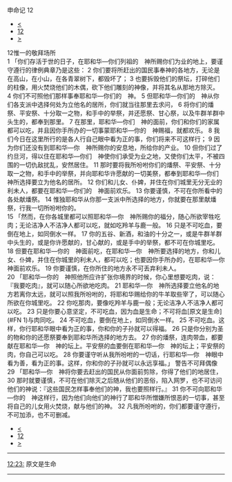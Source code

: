 ﻿





 申命记 12




* [<](bible/DEU11.md)
* [12](bible/DEU.md)
* [>](bible/DEU13.md)



 
12惟一的敬拜场所  
1 「你们存活于世的日子，在耶和华—你们列祖的　神所赐你们为业的地上，要谨守遵行的律例典章乃是这些： 
2 你们要将所赶出的国民事奉神的各地方，无论是在高山，在小山，在各青翠树下，都毁坏了； 
3 也要拆毁他们的祭坛，打碎他们的柱像，用火焚烧他们的木偶，砍下他们雕刻的神像，并将其名从那地方除灭。 
4 你们不可照他们那样事奉耶和华—你们的　神。 
5 但耶和华—你们的　神从你们各支派中选择何处为立他名的居所，你们就当往那里去求问， 
6 将你们的燔祭、平安祭、十分取一之物，和手中的举祭，并还愿祭、甘心祭，以及牛群羊群中头生的，都奉到那里。 
7 在那里，耶和华—你们　神的面前，你们和你们的家属都可以吃，并且因你手所办的一切事蒙耶和华—你的　神赐福，就都欢乐。 
8 我们今日在这里所行的是各人行自己眼中看为正的事，你们将来不可这样行； 
9 因为你们还没有到耶和华—你　神所赐你的安息地，所给你的产业。 
10 但你们过了约旦河，得以住在耶和华—你们　神使你们承受为业之地，又使你们太平，不被四围的一切仇敌扰乱，安然居住。 
11 那时要将我所吩咐你们的燔祭、平安祭、十分取一之物，和手中的举祭，并向耶和华许愿献的一切美祭，都奉到耶和华—你们　神所选择要立为他名的居所。 
12 你们和儿女、仆婢，并住在你们城里无分无业的利未人，都要在耶和华—你们的　神面前欢乐。 
13 你要谨慎，不可在你所看中的各处献燔祭。 
14 惟独耶和华从你那一支派中所选择的地方，你就要在那里献燔祭，行我一切所吩咐你的。  
15 「然而，在你各城里都可以照耶和华—你　神所赐你的福分，随心所欲宰牲吃肉；无论洁净人不洁净人都可以吃，就如吃羚羊与鹿一般。 
16 只是不可吃血，要倒在地上，如同倒水一样。 
17 你的五谷、新酒，和油的十分之一，或是牛群羊群中头生的，或是你许愿献的，甘心献的，或是手中的举祭，都不可在你城里吃。 
18 但要在耶和华—你的　神面前吃，在耶和华—你　神所要选择的地方，你和儿女、仆婢，并住在你城里的利未人，都可以吃；也要因你手所办的，在耶和华—你　神面前欢乐。 
19 你要谨慎，在你所住的地方永不可丢弃利未人。  
20 「耶和华—你的　神照他所应许扩张你境界的时候，你心里想要吃肉，说：『我要吃肉』，就可以随心所欲地吃肉。 
21 耶和华—你　神所选择要立他名的地方若离你太远，就可以照我所吩咐的，将耶和华赐给你的牛羊取些宰了，可以随心所欲在你城里吃。 
22 你吃那肉，要像吃羚羊与鹿一般；无论洁净人不洁净人都可以吃。 
23 只是你要心意坚定，不可吃血，因为血是生命；不可将血[原文是生命](#FN
1)与肉同吃。 
24 不可吃血，要倒在地上，如同倒水一样。 
25 不可吃血。这样，你行耶和华眼中看为正的事，你和你的子孙就可以得福。 
26 只是你分别为圣的物和你的还愿祭要奉到耶和华所选择的地方去。 
27 你的燔祭，连肉带血，都要献在耶和华—你　神的坛上。平安祭的血要倒在耶和华—你　神的坛上；平安祭的肉，你自己可以吃。 
28 你要谨守听从我所吩咐的一切话，行耶和华—你　神眼中看为善，看为正的事。这样，你和你的子孙就可以永远享福。」 警告不可拜偶像  
29 「耶和华—你　神将你要去赶出的国民从你面前剪除，你得了他们的地居住， 
30 那时就要谨慎，不可在他们除灭之后随从他们的恶俗，陷入网罗，也不可访问他们的神说：『这些国民怎样事奉他们的神，我也要照样行。』 
31 你不可向耶和华—你的　神这样行，因为他们向他们的神行了耶和华所憎嫌所恨恶的一切事，甚至将自己的儿女用火焚烧，献与他们的神。 
32 凡我所吩咐的，你们都要谨守遵行，不可加添，也不可删减。 
* [<](bible/DEU11.md)
* [12](bible/DEU.md)
* [>](bible/DEU13.md)





---


[12:23:](#V23)
原文是生命




---









